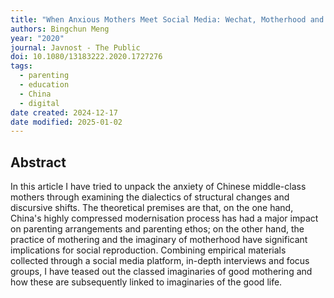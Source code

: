 ```yaml
---
title: "When Anxious Mothers Meet Social Media: Wechat, Motherhood and the Imaginary of the Good Life"
authors: Bingchun Meng
year: "2020"
journal: Javnost - The Public
doi: 10.1080/13183222.2020.1727276
tags:
  - parenting
  - education
  - China
  - digital
date created: 2024-12-17
date modified: 2025-01-02
---
```


## Abstract

In this article I have tried to unpack the anxiety of Chinese middle-class mothers through examining the dialectics of structural changes and discursive shifts. The theoretical premises are that, on the one hand, China's highly compressed modernisation process has had a major impact on parenting arrangements and parenting ethos; on the other hand, the practice of mothering and the imaginary of motherhood have significant implications for social reproduction. Combining empirical materials collected through a social media platform, in-depth interviews and focus groups, I have teased out the classed imaginaries of good mothering and how these are subsequently linked to imaginaries of the good life.
